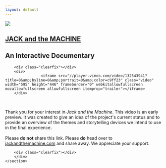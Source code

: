```yaml
---
layout: default
---
```

<div class="container" itemscope itemtype="http://schema.org/Movie">
    <section id="frontPage" class="contentPage_row mainContent">
            <div id="genericContainer_col">
	        <div id="titleContainer">
		    <div id="logoContainer">
		        <a href="http://www.jackandthemachine.com" class="header">
	                    <img src="{{ site.url }}/global/img/Bee_small.png" />
			</a>
		    </div>
                    <div id="headerContainer">
		        <a href="http://www.jackandthemachine.com">
	                    <h1 itemprop="name">JACK and the MACHINE</h1>
			</a>
			<h2 itemprop="description">An Interactive Documentary</h2>
                    </div>
		</div>

		<div class="clearfix"></div>
		<div>
                    <iframe src="//player.vimeo.com/video/132543941?title=0&amp;byline=0&amp;portrait=0&amp;color=c9ff23" class="video" width="595" height="446" frameborder="0" webkitallowfullscreen mozallowfullscreen allowfullscreen itemprop="trailer"></iframe>
		</div>
<br />
		<p class="content briefMessage" itemprop="description">Thank you for your interest in <em>Jack and the Machine</em>. This video is an early preview. It was created to give an idea of the project's current status and to provide an overview of the themes and storytelling devices we intend to use in the final experience.<br /><br />
Please <strong>do not</strong> share this link. Please <strong>do</strong> head over to <a href="http://www.jackandthemachine.com">jackandthemachine.com</a> and share away. We appreciate your support.</p>

		<div class="clearfix"></div>
        </div>
    </section>
</div>